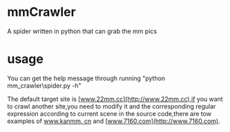 # mmCrawler
A spider written in python  that can grab the mm pics
# usage
You can get the help message through running "python mm_crawler\spider.py -h"

The default target site is [www.22mm.cc](http://www.22mm.cc),if you want to crawl another site,you need to modify it and 
the corresponding regular expression according to current scene in the source code,there are tow examples of [www.kanmm.
cn](http://www.kanmm.cn) and [www.7160.com](http://www.7160.com).
